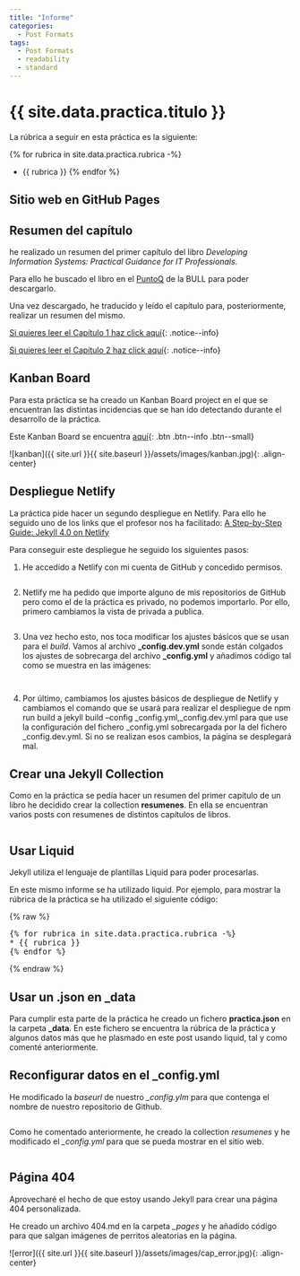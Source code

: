 ```yaml
---
title: "Informe"
categories:
  - Post Formats
tags:
  - Post Formats
  - readability
  - standard
---
```


# {{ site.data.practica.titulo }}

La rúbrica a seguir en esta práctica es la siguiente:

{% for rubrica in site.data.practica.rubrica -%}
* {{ rubrica }}
{% endfor %}

## Sitio web en GitHub Pages

## Resumen del capítulo

he realizado un resumen del primer capítulo del libro _Developing Information Systems: Practical Guidance for IT Professionals_.

Para ello he buscado el libro en el [PuntoQ](https://www.ull.es/servicios/biblioteca/servicios/puntoq/) de la BULL para poder descargarlo.

Una vez descargado, he traducido y leído el capítulo para, posteriormente, realizar un resumen del mismo.

[Si quieres leer el Capítulo 1 haz click aquí](https://ull-esit-dmsi-2223.github.io/intro2sd-patricia-martinez-polo-alu0101116532/resumenes/cap1-desarrollo-de-sistemas-de-informacion/){: .notice--info}

[Si quieres leer el Capítulo 2 haz click aquí](https://ull-esit-dmsi-2223.github.io/intro2sd-patricia-martinez-polo-alu0101116532/resumenes/cap2-desarrollo-de-sistemas-de-informacion/){: .notice--info}

## Kanban Board

Para esta práctica se ha creado un Kanban Board project en el que se encuentran las distintas incidencias que se han ido detectando durante el desarrollo de la práctica.

Este Kanban Board se encuentra [aquí](https://github.com/orgs/ULL-ESIT-DMSI-2223/projects/16){: .btn .btn--info .btn--small}

![kanban]({{ site.url }}{{ site.baseurl }}/assets/images/kanban.jpg){: .align-center}

## Despliegue Netlify

La práctica pide hacer un segundo despliegue en Netlify. Para ello he seguido uno de los links que el profesor nos ha facilitado: [A Step-by-Step Guide: Jekyll 4.0 on Netlify](https://www.netlify.com/blog/2020/04/02/a-step-by-step-guide-jekyll-4.0-on-netlify/)

Para conseguir este despliegue he seguido los siguientes pasos:

1. He accedido a Netlify con mi cuenta de GitHub y concedido permisos.

<figure style="width: 500px"
class="align-center">
  <img src="{{ site.url }}{{ site.baseurl }}/assets/images/connect_to_git_provider.jpg" alt="">
</figure>

2. Netlify me ha pedido que importe alguno de mis repositorios de GitHub pero como el de la práctica es privado, no podemos importarlo. Por ello, primero cambiamos la vista de privada a publica.

<figure style="width: 500px"
class="align-center">
  <img src="{{ site.url }}{{ site.baseurl }}/assets/images/pick_a_repository.jpg" alt="">
</figure>

3. Una vez hecho esto, nos toca modificar los ajustes básicos que se usan para el _build_. Vamos al archivo **_config.dev.yml** sonde están colgados los ajustes de sobrecarga del archivo **_config.yml** y añadimos código tal como se muestra en las imágenes:

<figure style="width: 500px"
class="align-center">
  <img src="{{ site.url }}{{ site.baseurl }}/assets/images/config_dev_sin_editar.jpg" alt="">
</figure>

<figure style="width: 500px"
class="align-center">
  <img src="{{ site.url }}{{ site.baseurl }}/assets/images/config_dev_editado.jpg" alt="">
</figure>

4. Por último, cambiamos los ajustes básicos de despliegue de Netlify y cambiamos el comando que se usará para realizar el despliegue de npm run build a jekyll build –config _config.yml,_config.dev.yml para que use la configuración del fichero _config.yml sobrecargada por la del fichero _config.dev.yml. Si no se realizan esos cambios, la página se desplegará mal.

## Crear una Jekyll Collection

Como en la práctica se pedía hacer un resumen del primer capítulo de un libro he decidido crear la collection **resumenes**. En ella se encuentran varios posts con resumenes de distintos capítulos de libros.

<figure style="width: 300px"
class="align-center">
  <img src="{{ site.url }}{{ site.baseurl }}/assets/images/collections.jpg" alt="">
</figure>

## Usar Liquid

Jekyll utiliza el lenguaje de plantillas Liquid para poder procesarlas.

En este mismo informe se ha utilizado liquid. Por ejemplo, para mostrar la rúbrica de la práctica se ha utilizado el siguiente código:

{% raw %}
<pre>
{% for rubrica in site.data.practica.rubrica -%}
* {{ rubrica }}
{% endfor %}
</pre>
{% endraw %}

## Usar un .json en _data

Para cumplir esta parte de la práctica he creado un fichero **practica.json** en la carpeta **_data**. En este fichero se encuentra la rúbrica de la práctica y algunos datos más que he plasmado en este post usando liquid, tal y como comenté anteriormente.

## Reconfigurar datos en el _config.yml

He modificado la _baseurl_ de nuestro *_config.ylm* para que contenga el nombre de nuestro repositorio de Github.

<figure style="width: 500px"
class="align-center">
  <img src="{{ site.url }}{{ site.baseurl }}/assets/images/defaults.jpg" alt="">
</figure>

Como he comentado anteriormente, he creado la collection *resumenes* y he modificado el *_config.yml* para que se pueda mostrar en el sitio web.

<figure style="width: 300px"
class="align-center">
  <img src="{{ site.url }}{{ site.baseurl }}/assets/images/collections.jpg" alt="">
</figure>

## Página 404

Aprovecharé el hecho de que estoy usando Jekyll para crear una página 404 personalizada.

He creado un archivo 404.md en la carpeta *_pages* y he añadido código para que salgan imágenes de perritos aleatorias en la página.

![error]({{ site.url }}{{ site.baseurl }}/assets/images/cap_error.jpg){: .align-center}